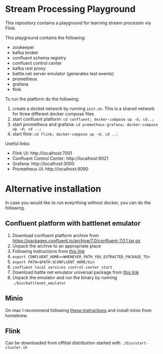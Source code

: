 # Stream Processing Playground

This repository contains a playground for learning stream processin via Flink.

This playground contains the following:
- zookeeper
- kafka broker
- confluent schema registry
- confluent control center
- kafka rest proxy
- battle.net server emulator (generates test events)
- prometheus
- grafana
- flink

To run the platform do the following:
1. create a docket network by running `init.sh`. This is a shared network for three different docker compose files.
1. start confluent platform: `cd confluent; docker-compose up -d; cd..;`
1. start prometheus and grafana: `cd prometheus-grafana; docker-compose up -d; cd ..;`
1. start flink: `cd flink; docker-compose up -d; cd ..;`

Useful links:
- Flink UI: http://localhost:7001
- Confluent Control Center: http://localhost:9021
- Grafana: http://localhost:3000
- Prometheus UI: http://localhost:9090

# Alternative installation

In case you would like to run eveyrthing without docker, you can do the following.

## Confluent platform with battlenet emulator

1. Download confluent platform archive from https://packages.confluent.io/archive/7.0/confluent-7.0.1.tar.gz
1. Unpack the archive to an appropriate place
1. Following instructions from [this link](https://docs.confluent.io/platform/current/quickstart/ce-docker-quickstart.html?utm_medium=sem&utm_source=google&utm_campaign=ch.sem_br.brand_tp.prs_tgt.confluent-brand_mt.mbm_rgn.emea_lng.eng_dv.all_con.confluent-docker&utm_term=%2Bconfluent%20%2Bdocker&creative=&device=c&placement=&gclid=EAIaIQobChMItKLjtPvo9gIVI4xoCR3gCgOpEAAYASAAEgLqe_D_BwE)
1. `export CONFLUENT_HOME=<WHENEVER_PATH_YOU_EXTRACTED_PACKAGE_TO>`
1. `export PATH=$PATH:$CONFLUENT_HOME/bin`
1. `confluent local services control-center start`
1. Download battle net emulator universal package from [this link](https://drive.google.com/file/d/1RGhHb5mFypVIYH6X43tH6n6n87YNf9BE/view?usp=sharing)
1. Unpack the emulator and run the binary by running `./bin/battlenet_emulator`

## Minio

On mac I recommend following [these instructions](https://docs.min.io/docs/minio-quickstart-guide.html) and install minio from homebrew.

## Flink

Can be downloaded from offitial distribution started with `./bin/start-cluster.sh`

